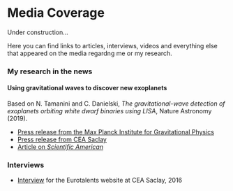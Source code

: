 # Media Coverage

Under construction...

Here you can find links to articles, interviews, videos and everything else that appeared on the media regardng me or my research.

### My research in the news

#### Using gravitational waves to discover new exoplanets

Based on N. Tamanini and C. Danielski, _The gravitational-wave detection of exoplanets orbiting white dwarf binaries using LISA_, Nature Astronomy (2019).

- [Press release from the Max Planck Institute for Gravitational Physics](https://www.aei.mpg.de/28074/discovering-exoplanets-with-gravitational-waves?c=26160)
- [Press release from CEA Saclay](http://irfu.cea.fr/Phocea/Vie_des_labos/Ast/ast_visu.php?id_ast=4611&fbclid=IwAR2aueXVZrMAZEN8e58tq4DUQ6924I-WkFhqCCC8mxFcDv9rVBwp1K1bquk)
- [Article on _Scientific American_](https://www.scientificamerican.com/article/future-gravitational-wave-detectors-could-find-exoplanets-too/?fbclid=IwAR3UnG7LwTBzD6uNSpfFhEjXo4rCehHxu1J6tYaFYy82A_DUyz7x0krsaFw)

### Interviews

- [Interview](https://eurotalents.cea.fr/english/postdoctoral-fellowship/Pages/Fellows%20and%20Community/Success%20Stories/Nicola-Tamanini.aspx) for the Eurotalents website at CEA Saclay, 2016
